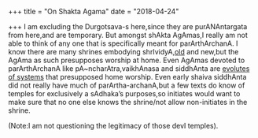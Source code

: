 +++
title = "On Shakta Agama"
date = "2018-04-24"

+++
I am excluding the Durgotsava-s here,since they are purANAntargata from
here,and are temporary. But amongst shAkta AgAmas,I really am not able
to think of any one that is specifically meant for parArthArchanA. I
know there are many shrines embodying
shrIvidyA,[old](https://manasataramgini.wordpress.com/2007/10/17/rajitas-account-of-shrividyas-imprint-on-the-topography-of-himachal/)
and new,but the AgAma as such presupposes worship at home. Even AgAmas
devoted to parArthArchanA like pA\~ncharAtra,vaikhAnasa and siddhAnta
are [evolutes of
systems](https://manasataramgini.wordpress.com/2009/01/11/some-aspects-of-vaikhanasa-iconic-worship-and-their-parallels/)
that presupposed home worship. Even early shaiva siddhAnta did not
really have much of parArtha-archanA,but a few texts do know of temples
for exclusively a sAdhaka’s purposes,so initiates would want to make
sure that no one else knows the shrine/not allow non-initiates in the
shrine.

(Note:I am not questioning the legitimacy of those devI temples).
